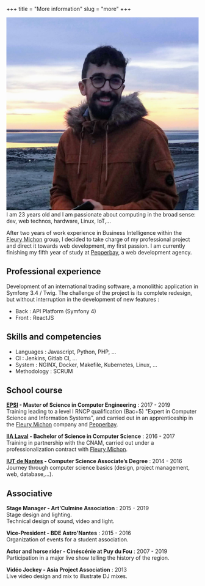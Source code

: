 +++
title = "More information"
slug = "more"
+++

<div class="avatar left">
    <img src="/img/avatar.jpg" alt="avatar">
</div>
I am 23 years old and I am passionate about computing in the broad sense: dev, web technos, hardware, Linux, IoT,...

After two years of work experience in Business Intelligence within the [Fleury Michon](https://www.fleurymichon.fr/) group, I decided to take charge of my professional project and direct it towards web development, my first passion.
I am currently finishing my fifth year of study at [Pepperbay](https://www.pepperbay.fr/), a web development agency.

## Professional experience

Development of an international trading software, a monolithic application in Symfony 3.4 / Twig.
The challenge of the project is its complete redesign, but without interruption in the development of new features :

- Back : API Platform (Symfony 4)
- Front : ReactJS

## Skills and competencies

- Languages : Javascript, Python, PHP, ...
- CI : Jenkins, Gitlab CI, ...
- System : NGINX, Docker, Makefile, Kubernetes, Linux, ...
- Methodology : SCRUM

## School course

**[EPSI](http://www.epsi.fr/) - Master of Science in Computer Engineering** : 2017 - 2019  
Training leading to a level I RNCP qualification (Bac+5) "Expert in Computer Science and Information Systems", and carried out in an apprenticeship in the [Fleury Michon](https://www.fleurymichon.fr/) company and [Pepperbay](https://www.pepperbay.fr/).

**[IIA Laval](http://iia-laval.fr/) - Bachelor of Science in Computer Science** : 2016 - 2017  
Training in partnership with the CNAM, carried out under a professionalization contract with [Fleury Michon](https://www.fleurymichon.fr/).

**[IUT de Nantes](https://iutnantes.univ-nantes.fr/formations/dut-bac-2-/dut-informatique-2019469.kjsp) - Computer Science Associate’s Degree** : 2014 - 2016  
Journey through computer science basics (design, project management, web, database,...).

## Associative

**Stage Manager - Art'Culmine Association** : 2015 - 2019  
Stage design and lighting.  
Technical design of sound, video and light.

**Vice-President - BDE Astro'Nantes** : 2015 - 2016  
Organization of events for a student association.

**Actor and horse rider - Cinéscénie at Puy du Fou** : 2007 - 2019  
Participation in a major live show telling the history of the region.

**Vidéo Jockey - Asia Project Association** : 2013  
Live video design and mix to illustrate DJ mixes.
